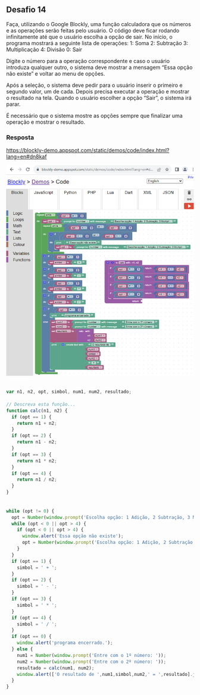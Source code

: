 ## Desafio 14

Faça, utilizando o Google Blockly, uma função calculadora que os números e as operações serão feitas pelo usuário. O código deve ficar rodando infinitamente até que o usuário escolha a opção de sair. No início, o programa mostrará a seguinte lista de operações:
1: Soma
2: Subtração
3: Multiplicação
4: Divisão
0: Sair

Digite o número para a operação correspondente e caso o usuário introduza qualquer outro, o sistema deve mostrar a mensagem “Essa opção não existe” e voltar ao menu de opções.

Após a seleção, o sistema deve pedir para o usuário inserir o primeiro e segundo valor, um de cada. Depois precisa executar a operação e mostrar o resultado na tela. Quando o usuário escolher a opção “Sair”, o sistema irá parar. 

É necessário que o sistema mostre as opções sempre que finalizar uma operação e mostrar o resultado. 

### Resposta

https://blockly-demo.appspot.com/static/demos/code/index.html?lang=en#dn8kaf

<img src = "img/calculadora.png">

````js

var n1, n2, opt, simbol, num1, num2, resultado;

// Descreva esta função...
function calc(n1, n2) {
  if (opt == 1) {
    return n1 + n2;
  }
  if (opt == 2) {
    return n1 - n2;
  }
  if (opt == 3) {
    return n1 * n2;
  }
  if (opt == 4) {
    return n1 / n2;
  }
}


while (opt != 0) {
  opt = Number(window.prompt('Escolha opção: 1 Adição, 2 Subtração, 3 Multiplicação, 4 Divisão e 0 Sair'));
  while (opt < 0 || opt > 4) {
    if (opt < 0 || opt > 4) {
      window.alert('Essa opção não existe');
      opt = Number(window.prompt('Escolha opção: 1 Adição, 2 Subtração, 3 Multiplicação, 4 Divisão e 0 Sair'));
    }
  }
  if (opt == 1) {
    simbol = ' + ';
  }
  if (opt == 2) {
    simbol = ' - ';
  }
  if (opt == 3) {
    simbol = ' * ';
  }
  if (opt == 4) {
    simbol = ' / ';
  }
  if (opt == 0) {
    window.alert('programa encerrado.');
  } else {
    num1 = Number(window.prompt('Entre com o 1º número: '));
    num2 = Number(window.prompt('Entre com o 2º número: '));
    resultado = calc(num1, num2);
    window.alert(['O resultado de ',num1,simbol,num2,' = ',resultado].join(''));
  }
}

````
